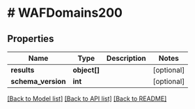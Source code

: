 # # WAFDomains200

## Properties

Name | Type | Description | Notes
------------ | ------------- | ------------- | -------------
**results** | **object[]** |  | [optional]
**schema_version** | **int** |  | [optional]

[[Back to Model list]](../../README.md#models) [[Back to API list]](../../README.md#endpoints) [[Back to README]](../../README.md)
